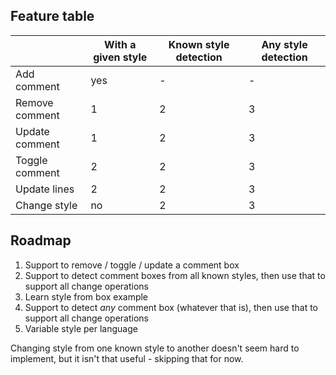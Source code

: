 
## Feature table

| | With a given style | Known style detection | Any style detection
| - | - | - | - |
| Add comment | yes | - | - 
| Remove comment | 1 | 2 | 3
| Update comment | 1 | 2 | 3
| Toggle comment | 2 | 2 | 3
| Update lines | 2 | 2 | 3
| Change style | no | 2 | 3

## Roadmap

1. Support to remove / toggle / update a comment box
2. Support to detect comment boxes from all known styles, then use that to support all change operations
3. Learn style from box example
4. Support to detect *any* comment box (whatever that is), then use that to support all change operations
5. Variable style per language

Changing style from one known style to another doesn't seem hard to implement, but it isn't that useful - skipping that for now.